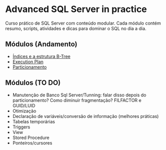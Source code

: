 # Advanced SQL Server in practice
Curso prático de SQL Server com conteúdo modular.  Cada módulo contém resumo, scripts, atividades e dicas para dominar o SQL no dia a dia.

## Módulos (Andamento)
- [Índices e a estrutura B-Tree](./modules/indexes/README.md)
- [Execution Plan](./modules/execution_plan/README.md)
- [Particionamento](/modules/partitioning/README.md)

## Módulos (TO DO)
- Manutenção de Banco Sql Server/Tunning: falar disso depois do particionamento? 
    Como diminuir fragmentação? FILFACTOR e GUID/LUID
- Otimização
- Declaração de variáveis/conversão de informação (melhores práticas)
- Tabelas temporárias
- Triggers
- View
- Stored Procedure
- Ponteiros/cursores
